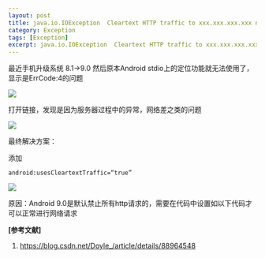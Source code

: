```yaml
---
layout: post
title: java.io.IOException  Cleartext HTTP traffic to xxx.xxx.xxx.xxx not permitted 的解决方案
category: Exception
tags: [Exception]
excerpt: java.io.IOException  Cleartext HTTP traffic to xxx.xxx.xxx.xxx not permitted 的解决方案
---
```


最近手机升级系统 8.1->9.0 然后原本Android stdio上的定位功能就无法使用了，显示是ErrCode:4的问题

![](http://www.nangongyibin.com/assets/images/Exception/3.png)

打开链接，发现是因为服务器过程中的异常，网络差之类的问题

![](http://www.nangongyibin.com/assets/images/Exception/4.png)

最终解决方案：

添加

	android:usesCleartextTraffic=“true”



![](http://www.nangongyibin.com/assets/images/Exception/5.png)

原因：Android 9.0是默认禁止所有http请求的，需要在代码中设置如以下代码才可以正常进行网络请求

**[参考文献]**

1. <https://blog.csdn.net/Doyle_/article/details/88964548>